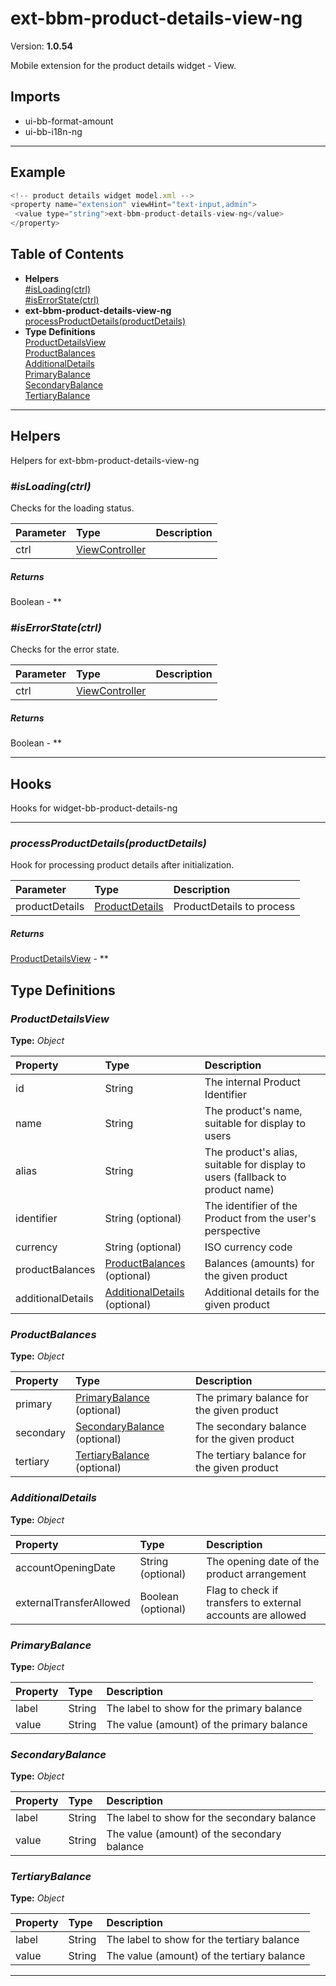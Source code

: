 # ext-bbm-product-details-view-ng


Version: **1.0.54**

Mobile extension for the product details widget - View.

## Imports

* ui-bb-format-amount
* ui-bb-i18n-ng

---

## Example

```javascript
<!-- product details widget model.xml -->
<property name="extension" viewHint="text-input,admin">
 <value type="string">ext-bbm-product-details-view-ng</value>
</property>
```

## Table of Contents
- **Helpers**<br/>    <a href="#Helpers_isLoading">#isLoading(ctrl)</a><br/>    <a href="#Helpers_isErrorState">#isErrorState(ctrl)</a><br/>
- **ext-bbm-product-details-view-ng**<br/>    <a href="#ext-bbm-product-details-view-ngprocessProductDetails">processProductDetails(productDetails)</a><br/>
- **Type Definitions**<br/>    <a href="#ProductDetailsView">ProductDetailsView</a><br/>    <a href="#ProductBalances">ProductBalances</a><br/>    <a href="#AdditionalDetails">AdditionalDetails</a><br/>    <a href="#PrimaryBalance">PrimaryBalance</a><br/>    <a href="#SecondaryBalance">SecondaryBalance</a><br/>    <a href="#TertiaryBalance">TertiaryBalance</a><br/>

---

## Helpers

Helpers for ext-bbm-product-details-view-ng

### <a name="Helpers_isLoading"></a>*#isLoading(ctrl)*

Checks for the loading status.

| Parameter | Type | Description |
| :-- | :-- | :-- |
| ctrl | [ViewController](widget-bbm-product-details-ng.html#ViewController) |  |

##### Returns

Boolean - **

### <a name="Helpers_isErrorState"></a>*#isErrorState(ctrl)*

Checks for the error state.

| Parameter | Type | Description |
| :-- | :-- | :-- |
| ctrl | [ViewController](widget-bbm-product-details-ng.html#ViewController) |  |

##### Returns

Boolean - **

---

## Hooks

Hooks for widget-bb-product-details-ng

---

### <a name="ext-bbm-product-details-view-ngprocessProductDetails"></a>*processProductDetails(productDetails)*

Hook for processing product details after initialization.

| Parameter | Type | Description |
| :-- | :-- | :-- |
| productDetails | [ProductDetails](#ProductDetails) | ProductDetails to process |

##### Returns

[ProductDetailsView](#ProductDetailsView) - **

## Type Definitions


### <a name="ProductDetailsView"></a>*ProductDetailsView*


**Type:** *Object*


| Property | Type | Description |
| :-- | :-- | :-- |
| id | String | The internal Product Identifier |
| name | String | The product's name, suitable for display to users |
| alias | String | The product's alias, suitable for display to users (fallback to product name) |
| identifier | String (optional) | The identifier of the Product from the user's perspective |
| currency | String (optional) | ISO currency code |
| productBalances | [ProductBalances](#ProductBalances) (optional) | Balances (amounts) for the given product |
| additionalDetails | [AdditionalDetails](#AdditionalDetails) (optional) | Additional details for the given product |

### <a name="ProductBalances"></a>*ProductBalances*


**Type:** *Object*


| Property | Type | Description |
| :-- | :-- | :-- |
| primary | [PrimaryBalance](#PrimaryBalance) (optional) | The primary balance for the given product |
| secondary | [SecondaryBalance](#SecondaryBalance) (optional) | The secondary balance for the given product |
| tertiary | [TertiaryBalance](#TertiaryBalance) (optional) | The tertiary balance for the given product |

### <a name="AdditionalDetails"></a>*AdditionalDetails*


**Type:** *Object*


| Property | Type | Description |
| :-- | :-- | :-- |
| accountOpeningDate | String (optional) | The opening date of the product arrangement |
| externalTransferAllowed | Boolean (optional) | Flag to check if transfers to external accounts are allowed |

### <a name="PrimaryBalance"></a>*PrimaryBalance*


**Type:** *Object*


| Property | Type | Description |
| :-- | :-- | :-- |
| label | String | The label to show for the primary balance |
| value | String | The value (amount) of the primary balance |

### <a name="SecondaryBalance"></a>*SecondaryBalance*


**Type:** *Object*


| Property | Type | Description |
| :-- | :-- | :-- |
| label | String | The label to show for the secondary balance |
| value | String | The value (amount) of the secondary balance |

### <a name="TertiaryBalance"></a>*TertiaryBalance*


**Type:** *Object*


| Property | Type | Description |
| :-- | :-- | :-- |
| label | String | The label to show for the tertiary balance |
| value | String | The value (amount) of the tertiary balance |

---
